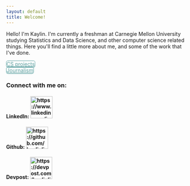 ```yaml
---
layout: default
title: Welcome!
---
```

<style>
    input[type=button]{
        background-color: #157878
        outline: #157878
        color: #157878
    }

    /* based on btn class from Jekyll Cayman */
    /* https://github.com/pages-themes/cayman/blob/master/_sass/jekyll-theme-cayman.scss */
    .page-link{
        background-color: white
        outline: black
        font-size: 24em
        padding: 5em
        margins:5em
        display: inline-block;
        margin-bottom: 1rem;
        /* #157878 = rgba(21, 120, 120*/
        color: rgba(21, 120, 120, 0.7);
        /* background-color: rgba(255, 255, 255, 0.08); */
        border-color: rgba(21, 120, 120, 0.7);
        border-style: solid;
        border-width: 1px;
        border-radius: 0.3rem;
        transition: color 0.2s, background-color 0.2s, border-color 0.2s;
    }
</style>
Hello! I'm Kaylin. I'm currently a freshman at Carnegie Mellon University studying Statistics and Data Science, and other computer science related things. Here you'll find a little more about me, and some of the work that I've done.

<!-- https://stackoverflow.com/questions/2906582/how-to-create-an-html-button-that-acts-like-a-link -->
<!-- <button onclick="window.location.href='/projects'" class="link">Computer Science projects</button> -->
<!-- <br> -->
<!-- <button onclick="window.location.href='/journalism'" class="link">Journalism</button> -->
<a href="https://kaylinli.github.io/projects" class="page-link">CS projects</a>
<br />
<a href="https://kaylinli.github.io/journalism" class="page-link">Journalism</a>

<h3>Connect with me on:</h3>
<h4>LinkedIn: 
<a href="https://www.linkedin.com/in/kaylinli">
    <img src="https://content.linkedin.com/content/dam/me/business/en-us/amp/brand-site/v2/bg/LI-Logo.svg.original.svg" alt="https://www.linkedin.com/in/kaylinli" width="60">
</a></h4>

<h4>Github: 
<a href="https://github.com/kaylinli"> 
    <img src="https://github.githubassets.com/images/modules/logos_page/GitHub-Logo.png" alt="https://github.com/kaylinli" width="60">
</a></h4>
<h4>Devpost: 
<a href="https://devpost.com/kaylinli"> 
    <img src="https://devpost-challengepost.netdna-ssl.com/assets/reimagine2/devpost-logo-646bdf6ac6663230947a952f8d354cad.svg" alt="https://devpost.com/kaylinli" width="60">
</a></h4>